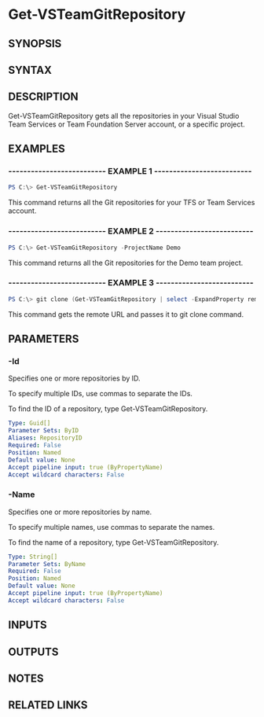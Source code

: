 <!-- #include "./common/header.md" -->

# Get-VSTeamGitRepository

## SYNOPSIS

<!-- #include "./synopsis/Get-VSTeamGitRepository.md" -->

## SYNTAX

## DESCRIPTION

Get-VSTeamGitRepository gets all the repositories in your Visual Studio Team Services or Team Foundation Server account, or a specific project.

## EXAMPLES

### -------------------------- EXAMPLE 1 --------------------------

```PowerShell
PS C:\> Get-VSTeamGitRepository
```

This command returns all the Git repositories for your TFS or Team Services account.

### -------------------------- EXAMPLE 2 --------------------------

```PowerShell
PS C:\> Get-VSTeamGitRepository -ProjectName Demo
```

This command returns all the Git repositories for the Demo team project.

### -------------------------- EXAMPLE 3 --------------------------

```PowerShell
PS C:\> git clone (Get-VSTeamGitRepository | select -ExpandProperty remoteurl)
```

This command gets the remote URL and passes it to git clone command.

## PARAMETERS

<!-- #include "./params/projectName.md" -->

### -Id

Specifies one or more repositories by ID.

To specify multiple IDs, use commas to separate the IDs.

To find the ID of a repository, type Get-VSTeamGitRepository.

```yaml
Type: Guid[]
Parameter Sets: ByID
Aliases: RepositoryID
Required: False
Position: Named
Default value: None
Accept pipeline input: true (ByPropertyName)
Accept wildcard characters: False
```

### -Name

Specifies one or more repositories by name.

To specify multiple names, use commas to separate the names.

To find the name of a repository, type Get-VSTeamGitRepository.

```yaml
Type: String[]
Parameter Sets: ByName
Required: False
Position: Named
Default value: None
Accept pipeline input: true (ByPropertyName)
Accept wildcard characters: False
```

## INPUTS

## OUTPUTS

## NOTES

## RELATED LINKS